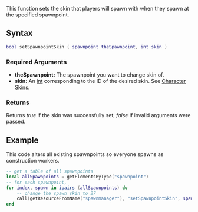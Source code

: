 This function sets the skin that players will spawn with when they spawn at the specified spawnpoint.

Syntax
------

``` lua
bool setSpawnpointSkin ( spawnpoint theSpawnpoint, int skin )
```

### Required Arguments

-   **theSpawnpoint:** The spawnpoint you want to change skin of.
-   **skin:** An [int](/docs/int.md "wikilink") corresponding to the ID of the desired skin. See [Character Skins](/docs/character_skins.md "wikilink").

### Returns

Returns *true* if the skin was successfully set, *false* if invalid arguments were passed.

Example
-------

This code alters all existing spawnpoints so everyone spawns as construction workers.

``` lua
-- get a table of all spawnpoints
local allSpawnpoints = getElementsByType("spawnpoint")
-- for each spawnpoint,
for index, spawn in ipairs (allSpawnpoints) do
    -- change the spawn skin to 27
    call(getResourceFromName("spawnmanager"), "setSpawnpointSkin", spawn, 27 )
end
```
